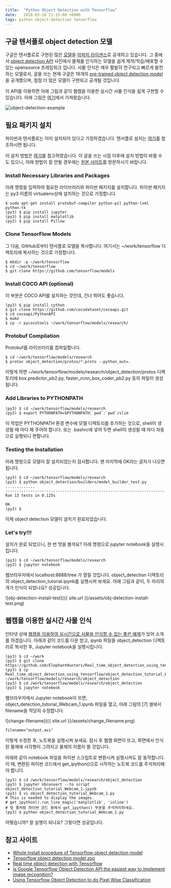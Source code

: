 ```yaml
---
title:  "Python Object Detection with Tensorflow"
date:   2018-03-28 21:15:00 +0900
tags: python object-detection tensorflow
---
```


## 구글 텐서플로 object detection 모델

구글은 텐서플로로 구현된 많은 [모델](https://github.com/tensorflow/models)을 [아파치 라이센스](https://github.com/tensorflow/models/blob/master/LICENSE)로 공개하고 있습니다.
그 중에서 [object detection API](https://github.com/tensorflow/models/tree/master/research/object_detection) 사진에서 물체를 인식하는 모델을 쉽게 제작/학습/배포할 수 있는 opensource 프레임워크 입니다. 사물 인식은 매우 활발히 연구되고 빠르게 발전하는 모델로서, 글을 쓰는 현재 구글은 19개의 [pre-trained object detection model][modelzoo]을 공개했으며, 점점 더 많은 모델이 구현되고 공개될 것입니다.

이 API를 이용하면 아래 그림과 같이 웹캠을 이용한 실시간 사물 인식을 쉽게 구현할 수 있습니다. 아래 그림은 [여기][objexample2]에서 가져왔습니다.

![object-detection-example](https://cdn-images-1.medium.com/max/800/1*W3elu1yPiJ3bpj8MZrmvwA.gif)

## 필요 패키지 설치

파이썬과 텐서플로는 이미 설치되어 있다고 가정하겠습니다. 텐서플로 설치는 [여기](https://www.tensorflow.org/install/)를 참조하시면 됩니다.

이 설치 방법은 [여기][install]를 참고하였습니다. 이 글을 쓰는 시점 이후에 설치 방법이 바뀔 수도 있으니, 아래 방법이 잘 안될 경우에는 [원본 사이트][install]를 방문하시기 바랍니다.


### Install Necessary Libraries and Packages

아래 명령을 입력하여 필요한 라이브러리와 파이썬 패키지를 설치합니다. 파이썬 패키지는 py3 이름의 virtualenv상에 설치하는 것으로 가정합니다.

```
$ sudo apt-get install protobuf-compiler python-pil python-lxml python-tk
(py3) $ pip install jupyter
(py3) $ pip install matplotlib
(py3) $ pip install Pillow
```

### Clone TensorFlow Models

그 다음, GitHub로부터 텐서플로 모델을 복사합니다. 여기서는 ~/work/tensorflow 디렉토리에 복사하는 것으로 가정합니다.

```
$ mkdir -p ~/work/tensorflow
$ cd ~/work/tensorflow
$ git clone https://github.com/tensorflow/models
```

### Install COCO API (optional)

이 부분은 COCO API를 설치하는 것인데, 건너 뛰어도 좋습니다.

```
(py3) $ pip install cython
$ git clone https://github.com/cocodataset/cocoapi.git
$ cd cocoapi/PythonAPI
$ make
$ cp -r pycocotools ~/work/tensorflow/models/research/
```

### Protobuf Compilation

Protobuf를 라이브러리를 컴파일합니다.

```
$ cd ~/work/tensorflow/models/research
$ protoc object_detection/protos/*.proto --python_out=.
```
이렇게 하면 ~/work/tensorflow/models/research/object_detection/protos 디렉토리에 box.predictor_pb2.py, faster_rcnn_box_coder_pb2.py 등의 파일이 생성됩니다.

### Add Libraries to PYTHONPATH

```
(py3) $ cd ~/work/tensorflow/models/research
(py3) $ export PYTHONPATH=$PYTHONPATH:`pwd`:`pwd`/slim
```
이 작업은 PYTHONPATH 환경 변수에 모델 디렉토리를 추가하는 것으로, shell이 생성될 때 마다 해 주어야 합니다. 또는 .bashrc에 넣어 두면 shell이 생성될 때 마다 자동으로 실행되니 편합니다.

### Testing the Installation

아래 명령으로 모델이 잘 설치되었는지 검사합니다. 맨 마지막에 OK라는 글자가 나오면 됩니다.

```
(py3) $ cd ~/work/tensorflow/models/research
(py3) $ python object_detection/builders/model_builder_test.py
.............
----------------------------------------------------------------------
Ran 13 tests in 0.125s

OK
(py3) $
```

이제 object detection 모델이 설치가 완료되었습니다.

### Let's try!!!

설치가 완료 되었으니, 한 번 맛을 볼까요? 아래 명령으로 jupyter notebook을 실행시킵니다.

```
(py3) $ cd ~/work/tensorflow/models/research
(py3) $ jupyter notebook
```
웹브라우저에서 localhost:8888/tree 가 열릴 것입니다. object_detection 디렉토리의 object_detection_tutorial.ipynb를 실행시켜 보세요. 아래 그림과 같이, 두 마리의 개가 인식이 되었나요? 성공입니다.

![obj-detection-install-test]({{ site.url }}/assets/obj-detection-install-test.png)


## 웹캠을 이용한 실시간 사물 인식

인터넷 상에 [웹캠을 이용하여 실시간으로 사물을 인식할 수 있는 좋은 예제](objexample1)가 있어 소개를 하겠습니다. 아래과 같이 코드를 다운 받고, ipynb 파일을 object_detection 디렉토리로 복사한 후, Jupyter notebook을 실행시킵니다.

```
(py3) $ cd ~/work
(py3) $ git clone https://github.com/ElephantHunters/Real_time_object_detection_using_tensorflow
(py3) $ cp Real_time_object_detection_using_tensorflow/object_detection_tutorial_Webcam_1.ipynb ~/work/tensorflow/models/research/object_detection
(py3) $ cd /work/tensorflow/models/research/object_detection
(py3) $ jupyter notebook
```

웹브라우저에서 Jupyter notebook이 뜨면, object_detection_tutorial_Webcam_1.ipynb 파일을 열고, 아래 그림의 \[7\] 셀에서 filename을 적당히 수정합니다.

![change-filename]({{ site.url }}/assets/change_filename.png)

```
filename="output.avi"
```

이렇게 수정한 후, 노트북을 실행시켜 보세요. 잠시 후 웹캠 화면이 뜨고, 화면에서 인식된 물체에 사각형이 그려지고 물체의 이름이 뜰 것입니다.

아래와 같이 notebook 파일을 파이썬 스크립트로 변환시켜 실행시켜도 잘 동작합니다. 이 때, 변환된 파이썬 코드에서 get_ipython()으로 시작하는 노트북 코드를 주석처리해야 합니다.

```
(py3) $ cd /work/tensorflow/models/research/object_detection
(py3) $ jupyter nbconvert --to script object_detection_tutorial_Webcam_1.ipynb
(py3) $ vi object_detection_tutorial_Webcam_1.py
# This is needed to display the images.
# get_ipython().run_line_magic('matplotlib', 'inline')
# 윗 줄처럼 파이썬 코드 중에서 get_ipython() 부분을 주석처리하세요.
(py3) $ python object_detection_tutorial_Webcam_1.py
```

어떻습니까? 잘 실행이 되나요? 그렇다면 성공입니다.

## 참고 사이트

* [Whole install procedure of Tensorflow object detection model][install]
* [Tensorflow object detection model zoo][modelzoo]
* [Real time object detection with Tensorflow][objexample1]
* [Is Google Tensorflow Object Detection API the easiest way to implement image recognition?][objexample2]
* [Using Tensorflow Object Detection to do Pixel Wise Classification][maskexample]

[install]:https://github.com/tensorflow/models/blob/master/research/object_detection/g3doc/installation.md
[modelzoo]: https://github.com/tensorflow/models/blob/master/research/object_detection/g3doc/detection_model_zoo.md
[objexample1]:https://towardsdatascience.com/real-time-object-detection-with-tensorflow-detection-model-e7fd20421d5d
[objexample2]: https://towardsdatascience.com/is-google-tensorflow-object-detection-api-the-easiest-way-to-implement-image-recognition-a8bd1f500ea0
[maskexample]: https://towardsdatascience.com/using-tensorflow-object-detection-to-do-pixel-wise-classification-702bf2605182
